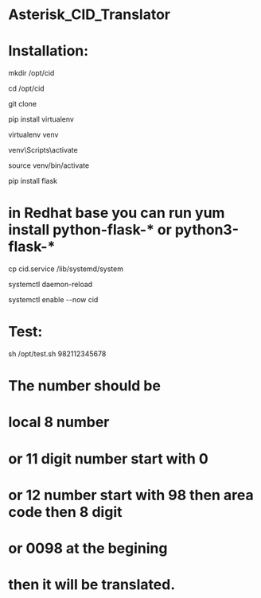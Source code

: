 # Asterisk_CID_Translator


# Installation: 

mkdir /opt/cid

cd /opt/cid

git clone 

pip install virtualenv

virtualenv venv

venv\Scripts\activate

source venv/bin/activate

pip install flask


#  in Redhat base you can run yum install python-flask-* or python3-flask-*

cp cid.service /lib/systemd/system

systemctl daemon-reload

systemctl enable --now cid


# Test:

sh /opt/test.sh 982112345678

# The number should be 
# local 8 number
# or 11 digit number start with 0
# or 12 number start with 98 then area code then 8 digit 
# or 0098 at the begining
# then it will be translated.
